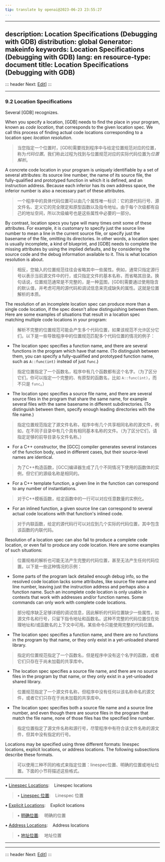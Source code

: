 ```yaml
---
tip: translate by openai@2023-06-23 23:55:27
...
```

---
description: Location Specifications (Debugging with GDB)
distribution: global
Generator: makeinfo
keywords: Location Specifications (Debugging with GDB)
lang: en
resource-type: document
title: Location Specifications (Debugging with GDB)
---
::: header
Next: [Edit](Edit.html#Edit)]
:::

---

### 9.2 Location Specifications

Several [GDB] recognizes.


When you specify a location, [GDB] needs to find the place in your program, known as *code location*, that corresponds to the given location spec. We call this process of finding actual code locations corresponding to a location spec *location resolution*.

> 当您指定一个位置时，[GDB]需要找到程序中与给定位置规范对应的位置，称为*代码位置*。我们称此过程为找到与位置规范对应的实际代码位置为*位置解析*。


A concrete code location in your program is uniquely identifiable by a set of several attributes: its source line number, the name of its source file, the fully-qualified and prototyped function in which it is defined, and an instruction address. Because each inferior has its own address space, the inferior number is also a necessary part of these attributes.

> 一个程序中的具体代码位置可以由几个属性唯一标识：它的源代码行号、源文件名、定义它的完全限定和原型函数以及指令地址。由于每个次级都有自己的地址空间，所以次级编号也是这些属性中必要的一部分。


By contrast, location specs you type will many times omit some of these attributes. For example, it is customary to specify just the source line number to mean a line in the current source file, or specify just the basename of the file, omitting its directories. In other words, a location spec is usually incomplete, a kind of blueprint, and [GDB] needs to complete the missing attributes by using the implied defaults, and by considering the source code and the debug information available to it. This is what location resolution is about.

> 相反，您输入的位置规范往往会省略其中一些属性。例如，通常只指定源行号以表示当前源文件中的行，或只指定文件的基本名称，而省略其目录。换句话说，位置规范通常是不完整的，是一种蓝图，[GDB]需要通过使用隐含的默认值，并考虑可用的源代码和调试信息来完成缺失的属性。这就是位置解析的本质。


The resolution of an incomplete location spec can produce more than a single code location, if the spec doesn't allow distinguishing between them. Here are some examples of situations that result in a location spec matching multiple code locations in your program:

> 解析不完整的位置规范可能会产生多个代码位置，如果该规范不允许区分它们。以下是一些导致程序中的位置规范匹配多个代码位置的情况的例子：


- The location spec specifies a function name, and there are several functions in the program which have that name. (To distinguish between them, you can specify a fully-qualified and prototyped function name, such as `A::func(int)` instead of just `func`.)

> 指定位置指定了一个函数名，程序中有几个函数都有这个名字。（为了区分它们，你可以指定一个完整的、有原型的函数名，比如 `A::func(int)`，而不只是 `func`。）

- The location spec specifies a source file name, and there are several source files in the program that share the same name, for example several files with the same basename in different subdirectories. (To distinguish between them, specify enough leading directories with the file name.)

> 指定位置规范指定了源文件名称，程序中有几个共享相同名称的源文件，例如，在不同子目录中有几个具有相同基本名称的文件。（为了区分它们，请指定足够的前导目录与文件名称。）

- For a C++ constructor, the [GCC] compiler generates several instances of the function body, used in different cases, but their source-level names are identical.

> 为了C++构造函数，[GCC]编译器生成了几个不同情况下使用的函数体的实例，但它们的源级名称是相同的。

- For a C++ template function, a given line in the function can correspond to any number of instantiations.

> 对于C++模板函数，给定函数中的一行可以对应任意数量的实例化。

- For an inlined function, a given source line can correspond to several actual code locations with that function's inlined code.

> 对于内联函数，给定的源代码行可以对应到几个实际的代码位置，其中包含该函数的内联代码。


Resolution of a location spec can also fail to produce a complete code location, or even fail to produce any code location. Here are some examples of such situations:

> 位置规格的解析也可能无法产生完整的代码位置，甚至无法产生任何代码位置。以下是一些这种情况的示例：


- Some parts of the program lack detailed enough debug info, so the resolved code location lacks some attributes, like source file name and line number, leaving just the instruction address and perhaps also a function name. Such an incomplete code location is only usable in contexts that work with addresses and/or function names. Some commands can only work with complete code locations.

> 部分程序缺乏足够详细的调试信息，因此解析的代码位置缺少一些属性，如源文件名和行号，只留下指令地址和函数名。这种不完整的代码位置仅在处理地址和/或函数名的上下文中可用。某些命令只能使用完整的代码位置。

- The location spec specifies a function name, and there are no functions in the program by that name, or they only exist in a yet-unloaded shared library.

> 指定的位置规范指定了一个函数名，但是程序中没有这个名字的函数，或者它们只存在于尚未加载的共享库中。

- The location spec specifies a source file name, and there are no source files in the program by that name, or they only exist in a yet-unloaded shared library.

> 位置规范指定了一个源文件名称，但程序中没有任何以该名称命名的源文件，或者它们只存在于尚未加载的共享库中。

- The location spec specifies both a source file name and a source line number, and even though there are source files in the program that match the file name, none of those files has the specified line number.

> 指定位置指定了源文件名称和源行号，尽管程序中有符合该文件名称的源文件，但其中没有指定的行号。


Locations may be specified using three different formats: linespec locations, explicit locations, or address locations. The following subsections describe these formats.

> 可以使用三种不同的格式来指定位置：linespec位置、明确的位置或地址位置。下面的小节将描述这些格式。

---


• [Linespec Locations](Linespec-Locations.html#Linespec-Locations):        Linespec locations

> • [Linespec 位置](Linespec-Locations.html#Linespec-Locations):        Linespec 位置

• [Explicit Locations](Explicit-Locations.html#Explicit-Locations):        Explicit locations

> • [明确位置](Explicit-Locations.html#Explicit-Locations):        明确的位置

• [Address Locations](Address-Locations.html#Address-Locations):           Address locations

> • [地址位置](Address-Locations.html#Address-Locations):           地址位置

---

---

::: header
Next: [Edit](Edit.html#Edit)]
:::
